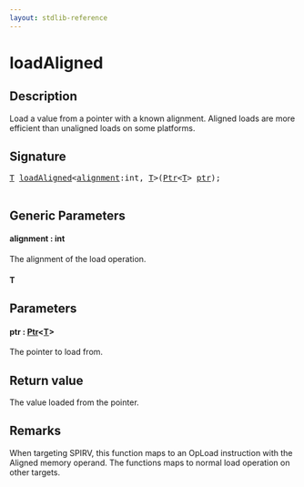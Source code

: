 ```yaml
---
layout: stdlib-reference
---
```


# loadAligned

## Description

Load a value from a pointer with a known alignment.
Aligned loads are more efficient than unaligned loads on some platforms.



## Signature 

<pre>
<a href=".html#typeparam-T" class="code_type">T</a> <a href=".html">loadAligned</a>&lt;<a href=".html#decl-alignment" class="code_var">alignment</a>:<span class="code_keyword">int</span>, <a href=".html#typeparam-T" class="code_type">T</a>&gt;(<a href="../../types/ptr-0/index.html" class="code_type">Ptr</a>&lt;<a href=".html#typeparam-T" class="code_type">T</a>&gt; <a href=".html#decl-ptr" class="code_param">ptr</a>);

</pre>

## Generic Parameters

####  <a id="decl-alignment"></a>alignment  : int
The alignment of the load operation.

####  <a id="typeparam-T"></a>T

## Parameters

####  <a id="decl-ptr"></a>ptr  : [Ptr](../../types/ptr-0/index.html)\<[T](../../types/ptr-0/index.html#typeparam-T)\>
The pointer to load from.


## Return value
The value loaded from the pointer.

## Remarks
When targeting SPIRV, this function maps to an <span class='code'>OpLoad</span> instruction with the <span class='code'>Aligned</span> memory operand.
The functions maps to normal load operation on other targets.


